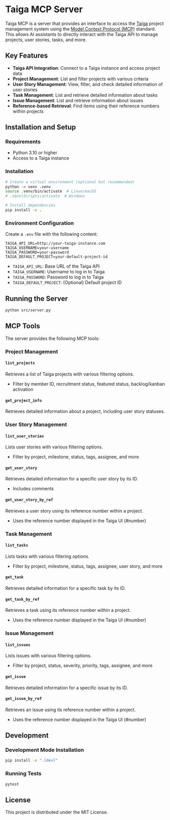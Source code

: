 # Taiga MCP Server

Taiga MCP is a server that provides an interface to access the [Taiga](https://www.taiga.io/) project management system using the [Model Context Protocol (MCP)](https://github.com/modelcontextprotocol) standard. This allows AI assistants to directly interact with the Taiga API to manage projects, user stories, tasks, and more.

## Key Features

- **Taiga API Integration**: Connect to a Taiga instance and access project data
- **Project Management**: List and filter projects with various criteria
- **User Story Management**: View, filter, and check detailed information of user stories
- **Task Management**: List and retrieve detailed information about tasks
- **Issue Management**: List and retrieve information about issues
- **Reference-based Retrieval**: Find items using their reference numbers within projects

## Installation and Setup

### Requirements

- Python 3.10 or higher
- Access to a Taiga instance

### Installation

```bash
# Create a virtual environment (optional but recommended)
python -m venv .venv
source .venv/bin/activate  # Linux/macOS
# .venv\Scripts\activate  # Windows

# Install dependencies
pip install -e .
```

### Environment Configuration

Create a `.env` file with the following content:

```
TAIGA_API_URL=http://your-taiga-instance.com
TAIGA_USERNAME=your-username
TAIGA_PASSWORD=your-password
TAIGA_DEFAULT_PROJECT=your-default-project-id
```

- `TAIGA_API_URL`: Base URL of the Taiga API
- `TAIGA_USERNAME`: Username to log in to Taiga
- `TAIGA_PASSWORD`: Password to log in to Taiga
- `TAIGA_DEFAULT_PROJECT`: (Optional) Default project ID

## Running the Server

```bash
python src/server.py
```

## MCP Tools

The server provides the following MCP tools:

### Project Management

#### `list_projects`

Retrieves a list of Taiga projects with various filtering options.
- Filter by member ID, recruitment status, featured status, backlog/kanban activation

#### `get_project_info`

Retrieves detailed information about a project, including user story statuses.

### User Story Management

#### `list_user_stories`

Lists user stories with various filtering options.
- Filter by project, milestone, status, tags, assignee, and more

#### `get_user_story`

Retrieves detailed information for a specific user story by its ID.
- Includes comments

#### `get_user_story_by_ref`

Retrieves a user story using its reference number within a project.
- Uses the reference number displayed in the Taiga UI (#number)

### Task Management

#### `list_tasks`

Lists tasks with various filtering options.
- Filter by project, milestone, status, tags, assignee, user story, and more

#### `get_task`

Retrieves detailed information for a specific task by its ID.

#### `get_task_by_ref`

Retrieves a task using its reference number within a project.
- Uses the reference number displayed in the Taiga UI (#number)

### Issue Management

#### `list_issues`

Lists issues with various filtering options.
- Filter by project, status, severity, priority, tags, assignee, and more

#### `get_issue`

Retrieves detailed information for a specific issue by its ID.

#### `get_issue_by_ref`

Retrieves an issue using its reference number within a project.
- Uses the reference number displayed in the Taiga UI (#number)

## Development

### Development Mode Installation

```bash
pip install -e ".[dev]"
```

### Running Tests

```bash
pytest
```

## License

This project is distributed under the MIT License.
